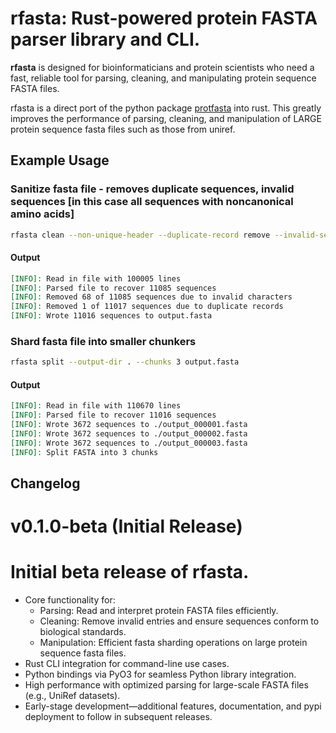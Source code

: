 # rfasta: Rust-powered protein FASTA parser library and CLI.

**rfasta** is designed for bioinformaticians and protein scientists who need a fast,
reliable tool for parsing, cleaning, and manipulating protein sequence FASTA files.

rfasta is a direct port of the python package [protfasta](https://github.com/holehouse-lab/protfasta) into rust. This greatly improves the performance of parsing, cleaning, and manipulation of LARGE protein sequence fasta files such as those from uniref.

## Example Usage

### **Sanitize fasta file - removes duplicate sequences, invalid sequences [in this case all sequences with noncanonical amino acids]**
```bash
rfasta clean --non-unique-header --duplicate-record remove --invalid-sequence remove  test.fasta -o output.fasta
```
#### Output
```markdown
[INFO]: Read in file with 100005 lines
[INFO]: Parsed file to recover 11085 sequences
[INFO]: Removed 68 of 11085 sequences due to invalid characters
[INFO]: Removed 1 of 11017 sequences due to duplicate records
[INFO]: Wrote 11016 sequences to output.fasta
```


### **Shard fasta file into smaller chunkers**
```bash
rfasta split --output-dir . --chunks 3 output.fasta
```
#### Output
```markdown
[INFO]: Read in file with 110670 lines
[INFO]: Parsed file to recover 11016 sequences
[INFO]: Wrote 3672 sequences to ./output_000001.fasta
[INFO]: Wrote 3672 sequences to ./output_000002.fasta
[INFO]: Wrote 3672 sequences to ./output_000003.fasta
[INFO]: Split FASTA into 3 chunks
```

## Changelog

# v0.1.0-beta (Initial Release)
# Initial beta release of rfasta.
- Core functionality for:
  - Parsing: Read and interpret protein FASTA files efficiently.
  - Cleaning: Remove invalid entries and ensure sequences conform to biological standards.
  - Manipulation: Efficient fasta sharding operations on large protein sequence fasta files.
- Rust CLI integration for command-line use cases.
- Python bindings via PyO3 for seamless Python library integration.
- High performance with optimized parsing for large-scale FASTA files (e.g., UniRef datasets).
- Early-stage development—additional features, documentation, and pypi deployment to follow in subsequent releases.
